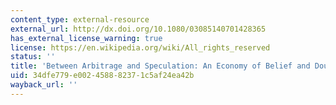 ```yaml
---
content_type: external-resource
external_url: http://dx.doi.org/10.1080/03085140701428365
has_external_license_warning: true
license: https://en.wikipedia.org/wiki/All_rights_reserved
status: ''
title: 'Between Arbitrage and Speculation: An Economy of Belief and Doubt'
uid: 34dfe779-e002-4588-8237-1c5af24ea42b
wayback_url: ''
---
```

